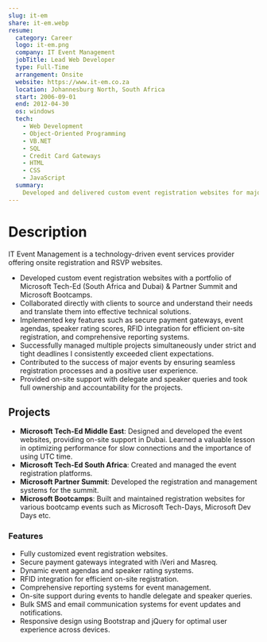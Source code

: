 ```yaml
---
slug: it-em
share: it-em.webp
resume:
  category: Career
  logo: it-em.png
  company: IT Event Management
  jobTitle: Lead Web Developer
  type: Full-Time
  arrangement: Onsite
  website: https://www.it-em.co.za
  location: Johannesburg North, South Africa
  start: 2006-09-01
  end: 2012-04-30
  os: windows
  tech:
    - Web Development
    - Object-Oriented Programming
    - VB.NET
    - SQL
    - Credit Card Gateways
    - HTML
    - CSS
    - JavaScript
  summary:
    Developed and delivered custom event registration websites for major events like Microsoft Tech-Ed and Partner Summits, implementing features such as secure payments, RFID integration, and reporting systems to ensure seamless user experiences. By collaborating closely with clients and managing multiple projects under tight deadlines, consistently exceeded expectations while providing full ownership and on-site support.
---
```


# Description

IT Event Management is a technology-driven event services provider offering onsite registration and RSVP websites.

- Developed custom event registration websites with a portfolio of Microsoft Tech-Ed (South Africa and Dubai) & Partner Summit and Microsoft Bootcamps.
- Collaborated directly with clients to source and understand their needs and translate them into effective technical solutions.
- Implemented key features such as secure payment gateways, event agendas, speaker rating scores, RFID integration for efficient on-site registration, and comprehensive reporting systems.
- Successfully managed multiple projects simultaneously under strict and tight deadlines I consistently exceeded client expectations.
- Contributed to the success of major events by ensuring seamless registration processes and a positive user experience.
- Provided on-site support with delegate and speaker queries and took full ownership and accountability for the projects.

## Projects

- **Microsoft Tech-Ed Middle East**: Designed and developed the event websites, providing on-site support in Dubai. Learned a valuable lesson in optimizing performance for slow connections and the importance of using UTC time.
- **Microsoft Tech-Ed South Africa**: Created and managed the event registration platforms.
- **Microsoft Partner Summit**: Developed the registration and management systems for the summit.
- **Microsoft Bootcamps**: Built and maintained registration websites for various bootcamp events such as Microsoft Tech-Days, Microsoft Dev Days etc.

### Features

- Fully customized event registration websites.
- Secure payment gateways integrated with iVeri and Masreq.
- Dynamic event agendas and speaker rating systems.
- RFID integration for efficient on-site registration.
- Comprehensive reporting systems for event management.
- On-site support during events to handle delegate and speaker queries.
- Bulk SMS and email communication systems for event updates and notifications.
- Responsive design using Bootstrap and jQuery for optimal user experience across devices.
